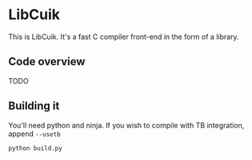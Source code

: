 # LibCuik

This is LibCuik. It's a fast C compiler front-end in the form of a library.

## Code overview

TODO

## Building it

You'll need python and ninja. If you wish to compile with TB integration, append `--usetb`

`python build.py`
